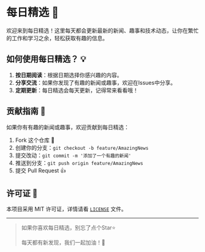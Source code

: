 # 每日精选 📅

欢迎来到每日精选！这里每天都会更新最新的新闻、趣事和技术动态，让你在繁忙的工作和学习之余，轻松获取有趣的信息。

## 如何使用每日精选？ 💡

1. **按日期阅读**：根据日期选择你感兴趣的内容。
2. **分享交流**：如果你发现了有趣的新闻或趣事，欢迎在Issues中分享。
3. **定期更新**：每日精选会每天更新，记得常来看看哦！

## 贡献指南 🤝

如果你有有趣的新闻或趣事，欢迎贡献到每日精选：

1. Fork 这个仓库 🍴
2. 创建你的分支：`git checkout -b feature/AmazingNews`
3. 提交改动：`git commit -m '添加了一个有趣的新闻'`
4. 推送到分支：`git push origin feature/AmazingNews`
5. 提交 Pull Request 👍

## 许可证 📄

本项目采用 MIT 许可证，详情请看 [`LICENSE`](../LICENSE) 文件。

---

> 如果你喜欢每日精选，别忘了点个Star⭐️ 
> 
> 每天都有新发现，我们一起加油！💪
